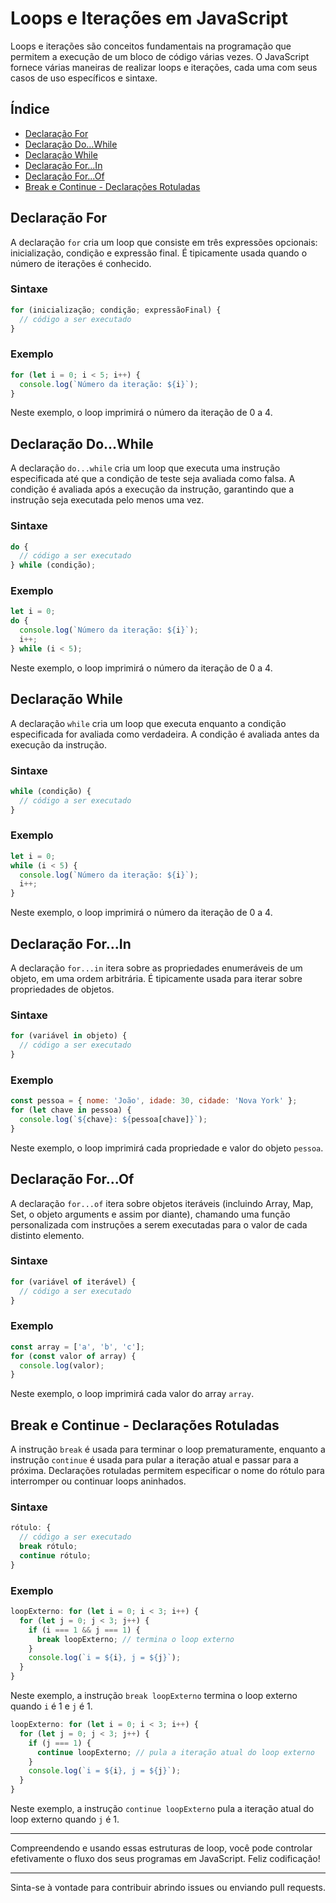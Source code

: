 # Loops e Iterações em JavaScript

Loops e iterações são conceitos fundamentais na programação que permitem a execução de um bloco de código várias vezes. O JavaScript fornece várias maneiras de realizar loops e iterações, cada uma com seus casos de uso específicos e sintaxe.

## Índice

- [Declaração For](#declaração-for)
- [Declaração Do...While](#declaração-do-while)
- [Declaração While](#declaração-while)
- [Declaração For...In](#declaração-for-in)
- [Declaração For...Of](#declaração-for-of)
- [Break e Continue - Declarações Rotuladas](#break-e-continue---declarações-rotuladas)

## Declaração For

A declaração `for` cria um loop que consiste em três expressões opcionais: inicialização, condição e expressão final. É tipicamente usada quando o número de iterações é conhecido.

### Sintaxe

```javascript
for (inicialização; condição; expressãoFinal) {
  // código a ser executado
}
```

### Exemplo

```javascript
for (let i = 0; i < 5; i++) {
  console.log(`Número da iteração: ${i}`);
}
```

Neste exemplo, o loop imprimirá o número da iteração de 0 a 4.

## Declaração Do...While

A declaração `do...while` cria um loop que executa uma instrução especificada até que a condição de teste seja avaliada como falsa. A condição é avaliada após a execução da instrução, garantindo que a instrução seja executada pelo menos uma vez.

### Sintaxe

```javascript
do {
  // código a ser executado
} while (condição);
```

### Exemplo

```javascript
let i = 0;
do {
  console.log(`Número da iteração: ${i}`);
  i++;
} while (i < 5);
```

Neste exemplo, o loop imprimirá o número da iteração de 0 a 4.

## Declaração While

A declaração `while` cria um loop que executa enquanto a condição especificada for avaliada como verdadeira. A condição é avaliada antes da execução da instrução.

### Sintaxe

```javascript
while (condição) {
  // código a ser executado
}
```

### Exemplo

```javascript
let i = 0;
while (i < 5) {
  console.log(`Número da iteração: ${i}`);
  i++;
}
```

Neste exemplo, o loop imprimirá o número da iteração de 0 a 4.

## Declaração For...In

A declaração `for...in` itera sobre as propriedades enumeráveis de um objeto, em uma ordem arbitrária. É tipicamente usada para iterar sobre propriedades de objetos.

### Sintaxe

```javascript
for (variável in objeto) {
  // código a ser executado
}
```

### Exemplo

```javascript
const pessoa = { nome: 'João', idade: 30, cidade: 'Nova York' };
for (let chave in pessoa) {
  console.log(`${chave}: ${pessoa[chave]}`);
}
```

Neste exemplo, o loop imprimirá cada propriedade e valor do objeto `pessoa`.

## Declaração For...Of

A declaração `for...of` itera sobre objetos iteráveis (incluindo Array, Map, Set, o objeto arguments e assim por diante), chamando uma função personalizada com instruções a serem executadas para o valor de cada distinto elemento.

### Sintaxe

```javascript
for (variável of iterável) {
  // código a ser executado
}
```

### Exemplo

```javascript
const array = ['a', 'b', 'c'];
for (const valor of array) {
  console.log(valor);
}
```

Neste exemplo, o loop imprimirá cada valor do array `array`.

## Break e Continue - Declarações Rotuladas

A instrução `break` é usada para terminar o loop prematuramente, enquanto a instrução `continue` é usada para pular a iteração atual e passar para a próxima. Declarações rotuladas permitem especificar o nome do rótulo para interromper ou continuar loops aninhados.

### Sintaxe

```javascript
rótulo: {
  // código a ser executado
  break rótulo;
  continue rótulo;
}
```

### Exemplo

```javascript
loopExterno: for (let i = 0; i < 3; i++) {
  for (let j = 0; j < 3; j++) {
    if (i === 1 && j === 1) {
      break loopExterno; // termina o loop externo
    }
    console.log(`i = ${i}, j = ${j}`);
  }
}
```

Neste exemplo, a instrução `break loopExterno` termina o loop externo quando `i` é 1 e `j` é 1.

```javascript
loopExterno: for (let i = 0; i < 3; i++) {
  for (let j = 0; j < 3; j++) {
    if (j === 1) {
      continue loopExterno; // pula a iteração atual do loop externo
    }
    console.log(`i = ${i}, j = ${j}`);
  }
}
```

Neste exemplo, a instrução `continue loopExterno` pula a iteração atual do loop externo quando `j` é 1.

---

Compreendendo e usando essas estruturas de loop, você pode controlar efetivamente o fluxo dos seus programas em JavaScript. Feliz codificação!

---

Sinta-se à vontade para contribuir abrindo issues ou enviando pull requests.
